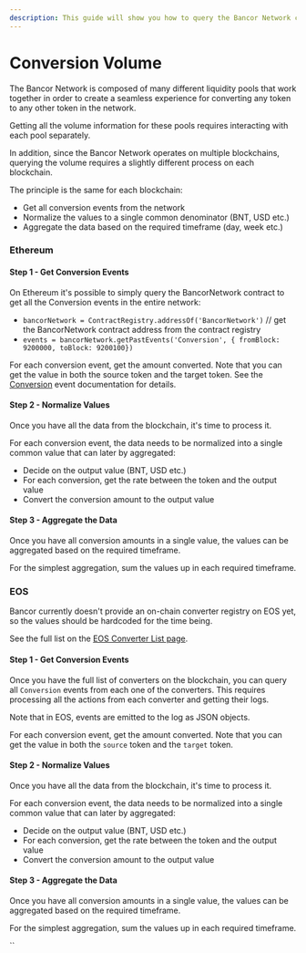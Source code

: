 ```yaml
---
description: This guide will show you how to query the Bancor Network conversion volume.
---
```


# Conversion Volume

The Bancor Network is composed of many different liquidity pools that work together in order to create a seamless experience for converting any token to any other token in the network.

Getting all the volume information for these pools requires interacting with each pool separately.

In addition, since the Bancor Network operates on multiple blockchains, querying the volume requires a slightly different process on each blockchain.

The principle is the same for each blockchain:

* Get all conversion events from the network
* Normalize the values to a single common denominator \(BNT, USD etc.\)
* Aggregate the data based on the required timeframe \(day, week etc.\)

### Ethereum

#### Step 1 - Get Conversion Events

On Ethereum it's possible to simply query the BancorNetwork contract to get all the Conversion events in the entire network:

* `bancorNetwork = ContractRegistry.addressOf('BancorNetwork')` // get the BancorNetwork contract address from the contract registry
* `events = bancorNetwork.getPastEvents('Conversion', { fromBlock: 9200000, toBlock: 9200100})`

For each conversion event, get the amount converted. Note that you can get the value in both the source token and the target token. See the [Conversion](../../api-reference/ethereum/bancornetwork.md#event-conversionaddress-smarttoken-address-fromtoken-address-totoken-uint256-fromamount-uint256-toamount-address-trader-bancornetwork-conversion-address-address-address-uint256-uint256-address) event documentation for details.

#### Step 2 - Normalize Values

Once you have all the data from the blockchain, it's time to process it.

For each conversion event, the data needs to be normalized into a single common value that can later by aggregated:

* Decide on the output value \(BNT, USD etc.\)
* For each conversion, get the rate between the token and the output value
* Convert the conversion amount to the output value

#### Step 3 - Aggregate the Data

Once you have all conversion amounts in a single value, the values can be aggregated based on the required timeframe.

For the simplest aggregation, sum the values up in each required timeframe.

### EOS

Bancor currently doesn't provide an on-chain converter registry on EOS yet, so the values should be hardcoded for the time being.

See the full list on the [EOS Converter List page](eos-converter-list.md).

#### Step 1 - Get Conversion Events

Once you have the full list of converters on the blockchain, you can query all `Conversion` events from each one of the converters. This requires processing all the actions from each converter and getting their logs.

Note that in EOS, events are emitted to the log as JSON objects.

For each conversion event, get the amount converted. Note that you can get the value in both the `source` token and the `target` token.

#### Step 2 - Normalize Values

Once you have all the data from the blockchain, it's time to process it.

For each conversion event, the data needs to be normalized into a single common value that can later by aggregated:

* Decide on the output value \(BNT, USD etc.\)
* For each conversion, get the rate between the token and the output value
* Convert the conversion amount to the output value

#### Step 3 - Aggregate the Data

Once you have all conversion amounts in a single value, the values can be aggregated based on the required timeframe.

For the simplest aggregation, sum the values up in each required timeframe.

\`\`



